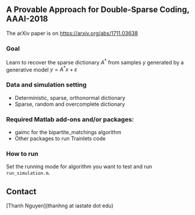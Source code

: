 ## A Provable Approach for Double-Sparse Coding, AAAI-2018

The arXiv paper is on https://arxiv.org/abs/1711.03638

### Goal
Learn to recover the sparse dictionary $A^*$ from samples $y$ generated by a generative model $y = A^*x + \varepsilon$

### Data and simulation setting
* Deterministic, sparse, orthonormal dictionary
* Sparse, random and overcomplete dictionary

### Required Matlab add-ons and/or packages:
+ gaimc for the bipartite_matchings algorithm
+ Other packages to run Trainlets code

### How to run
Set the running mode for algorithm you want to test and run `run_simulation.m`.


## Contact
[Thanh Nguyen](thanhng at iastate dot edu)